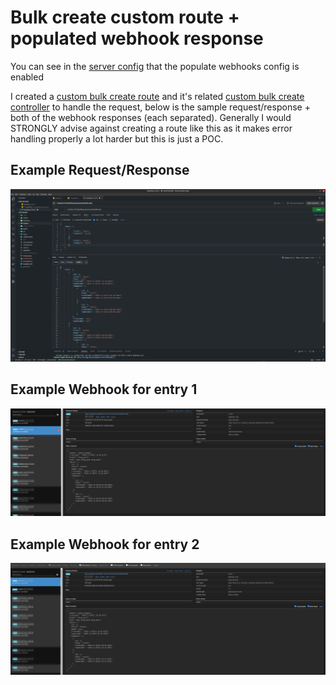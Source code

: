 # Bulk create custom route + populated webhook response

You can see in the [server config](config/server.js) that the populate webhooks config is enabled

I created a [custom bulk create route]() and it's related [custom bulk create controller]() to handle the request, below is the sample request/response + both of the webhook responses (each separated).
Generally I would STRONGLY advise against creating a route like this as it makes error handling properly a lot harder but this is just a POC.

## Example Request/Response

![Example Request/Response](./images//Selection_092.png)

## Example Webhook for entry 1

![Example Webhook 1](./images//Selection_093.png)

## Example Webhook for entry 2

![Example Webhook 2](./images//Selection_094.png)
